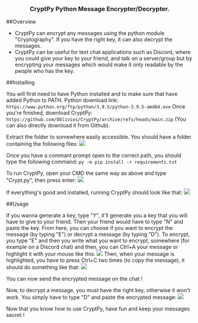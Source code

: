 <h3 align="center">
  CryptPy
	Python Message Encrypter/Decrypter.
</h3>

##Overview

- CryptPy can encrypt any messages using the python module "Cryptography". If you have the right key, it can also decrypt the messages.
- CryptPy can be useful for text chat applications such as Discord, where you could give your key to your friend, and talk on a server/group but by encrypting your messages which would make it only readable by the people who has the key.

##Installing

You will first need to have Python installed and to make sure that have added Python to PATH.
Python download link:
`
https://www.python.org/ftp/python/3.9.5/python-3.9.5-amd64.exe
`
Once you're finished, download CryptPy:
`
https://github.com/Oblivios/CryptPy/archive/refs/heads/main.zip
`
(You can also directly download it from Github).

Extract the folder to somewhere easily accessible.
You should have a folder containing the following files:
<img src="https://gyazo.com/563bdf53bf0bfa2792bb7aebf7910eb1">

Once you have a commant prompt open to the correct path, you should type the following command:
`py -m pip install -r requirements.txt`

To run CryptPy, open your CMD the same way as above and type "Crypt.py", then press enter:
<img src="https://gyazo.com/4de4b644cc1a21397f242a589365b6bd">

If everything's good and installed, running CryptPy should look like that:
<img src="https://gyazo.com/ca088ef9a7a462b9ff8481c9c4634144">

##Usage

If you wanna generate a key, type "Y", it'll generate you a key that you will have to give to your friend.
Then your friend would have to type "N" and paste the key.
From here, you can choose if you want to encrypt the message (by typing "E") or decrypt a message (by typing "D").
To encrypt, you type "E" and then you write what you want to encrypt, somewhere (for example on a Discord chat) and then, you can Ctrl+A your message or highlight it with your mouse like this:
<img src="https://gyazo.com/312a0a51af1fd1e03babf09b24d05961">
Then, when your message is highlighted, you have to press Ctrl+C two times (to copy the message), it should do something like that:
<img src="https://gyazo.com/f8da797901179ccaf0c8d9e0f1cbe2a4">

You can now send the encrypted message on the chat !

Now, to decrypt a message, you must have the right key, otherwise it won't work.
You simply have to type "D" and paste the encrypted message:
<img src="https://gyazo.com/0455d23d02045a9172190f6750010919">

Now that you know how to use CryptPy, have fun and keep your messages secret !
